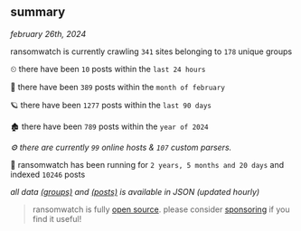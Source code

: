 
## summary
_february 26th, 2024_

ransomwatch is currently crawling `341` sites belonging to `178` unique groups

⏲ there have been `10` posts within the `last 24 hours`

🦈 there have been `389` posts within the `month of february`

🪐 there have been `1277` posts within the `last 90 days`

🏚 there have been `789` posts within the `year of 2024`

_⚙️ there are currently `99` online hosts & `107` custom parsers._

🦕 ransomwatch has been running for `2 years, 5 months and 20 days` and indexed `10246` posts

_all data  [(groups)](http://ransomwhat.telemetry.ltd/groups) and [(posts)](http://ransomwhat.telemetry.ltd/posts) is available in JSON (updated hourly)_

> ransomwatch is fully [open source](https://github.com/joshhighet/ransomwatch#ransomwatch--). please consider [sponsoring](https://github.com/sponsors/joshhighet) if you find it useful!
